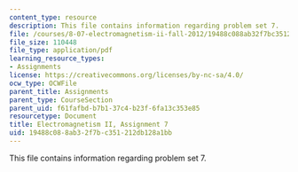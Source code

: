```yaml
---
content_type: resource
description: This file contains information regarding problem set 7.
file: /courses/8-07-electromagnetism-ii-fall-2012/19488c088ab32f7bc351212db128a1bb_MIT8_07F12_pset07.pdf
file_size: 110448
file_type: application/pdf
learning_resource_types:
- Assignments
license: https://creativecommons.org/licenses/by-nc-sa/4.0/
ocw_type: OCWFile
parent_title: Assignments
parent_type: CourseSection
parent_uid: f61fafbd-b7b1-37c4-b23f-6fa13c353e85
resourcetype: Document
title: Electromagnetism II, Assignment 7
uid: 19488c08-8ab3-2f7b-c351-212db128a1bb
---
```

This file contains information regarding problem set 7.